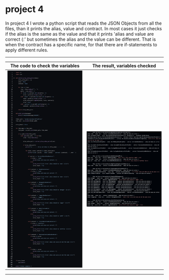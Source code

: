 # project 4

In project 4 I wrote a python script that reads the JSON Objects from all the files, than it prints the alias, value and contract. In most cases it just checks if the alias is the same as the value and that it prints 'alias and value are correct (:' but sometimes the alias and the value can be different. That is when the contract has a specific name, for that there are if-statements to apply different rules. 

---

| The code to check the variables | The result, variables checked |
| :------------------------------: | :---------------------------: |
| <img src="img/variache1.png" width="400"> | <img src="img/variablechecked.png" width="400"> |




---
